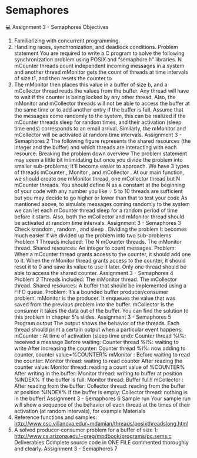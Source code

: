 # Semaphores
💻
Assignment 3 - Semaphores
Objectives
1. Familiarizing with concurrent programming.
2. Handling races, synchronization, and deadlock conditions.
Problem statement
You are required to write a C program to solve the following synchronization problem
using
POSIX and “semaphore.h” libraries.
N mCounter threads count independent incoming messages in a system and another
thread
mMonitor gets the count of threads at time intervals of size t1, and then resets the
counter to
0. The mMonitor then places this value in a buffer of size b, and a mCollector thread
reads
the values from the buffer.
Any thread will have to wait if the counter is being locked by any other thread. Also, the
mMonitor and mCollector threads will not be able to access the buffer at the same time
or to
add another entry if the buffer is full.
Assume that the messages come randomly to the system, this can be realized if the
mCounter
threads sleep for random times, and their activation (sleep time ends) corresponds to an
email
arrival. Similarly, the mMonitor and mCollector will be activated at random time intervals.
Assignment 3 - Semaphores 2
The following figure represents the shared resources (the integer and the buffer) and
which threads are interacting with each resource:
Breaking the problem down
overview
The problem statement may seem a little bit intimidating but once you divide the
problem into smaller sub-problems; It'll become easier to approach.
We have 3 types of threads mCounter , Monitor , and mCollector .
At our main function, we should create one mMonitor thread, one mCollector thread but
N mCounter threads.
You should define N as a constant at the beginning of your code with any number you
like
💡 5 to 10 threads are sufficient but you may decide to go higher or lower than
that to test your code
As mentioned above, to simulate messages coming randomly to the system we can let
each mCounter thread sleep for a random period of time before it starts.
Also, both the mCollector and mMonitor thread should be activated at random time
intervals.
Assignment 3 - Semaphores 3
Check srandom , random , and sleep .
Dividing the problem
It becomes much easier if we divided up the problem into two sub-problems
Problem 1
Threads included:
The N mCounter threads.
The mMonitor thread.
Shared resources:
An integer to count messages.
Problem:
When a mCounter thread grants access to the counter, it should add one to it.
When the mMonitor thread grants access to the counter, it should reset it to 0
and save its value to use it later.
Only one thread should be able to access the shared counter.
Assignment 3 - Semaphores 4
Problem 2
Threads included:
The mMonitor thread.
The mCollector thread.
Shared resources:
A buffer that should be implemented using a FIFO queue.
Problem:
It’s a bounded buffer producer/consumer problem.
mMonitor is the producer. It enqueues the value that was saved from the
previous problem into the buffer.
mCollector is the consumer it takes the data out of the buffer.
You can find the solution to this problem in chapter 5's slides.
Assignment 3 - Semaphores 5
Program output
The output shows the behavior of the threads. Each thread should print a certain output
when a particular event happens:
mCounter :
At time of activation (sleep time end): Counter thread %I%: received a
message
Before waiting: Counter thread %I%: waiting to write
After increasing the counter: Counter thread %I%: now adding to counter,
counter
value=%COUNTER%
mMonitor :
Before waiting to read the counter: Monitor thread: waiting to read counter
After reading the counter value: Monitor thread: reading a count value of
%COUNTER%
After writing in the buffer: Monitor thread: writing to buffer at position
%INDEX%
If the buffer is full: Monitor thread: Buffer full!!
mCollector :
After reading from the buffer: Collector thread: reading from the buffer at
position
%INDEX%
If the buffer is empty: Collector thread: nothing is in the buffer!
Assignment 3 - Semaphores 6
Sample run
Your sample run will show a sequence of the behavior of each thread at the times of
their activation (at random intervals), for example
Materials
1. Reference functions and samples:
http://www.csc.villanova.edu/~mdamian/threads/posixthreadslong.html
2. A solved producer‐consumer problem for a buffer of size 1:
http://www.cs.arizona.edu/~greg/mpdbook/programs/pc.sems.c
Deliverables
Complete source code in ONE FILE commented thoroughly and clearly.
Assignment 3 - Semaphores 7
